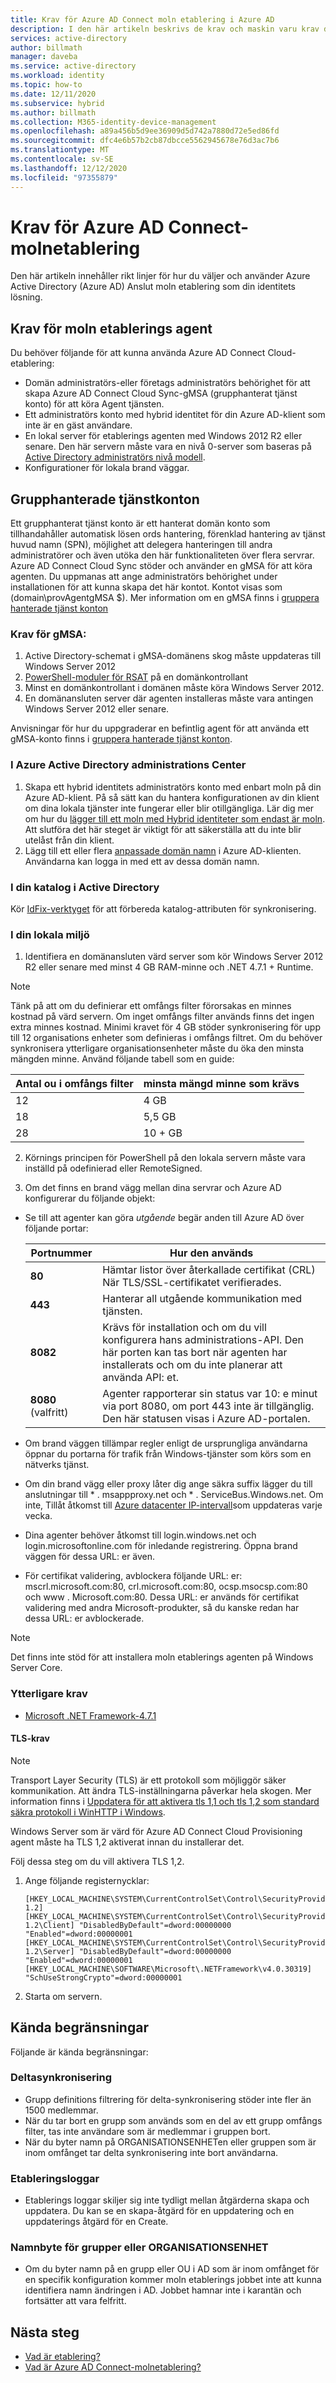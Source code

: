 ```yaml
---
title: Krav för Azure AD Connect moln etablering i Azure AD
description: I den här artikeln beskrivs de krav och maskin varu krav du behöver för att konfigurera molnet.
services: active-directory
author: billmath
manager: daveba
ms.service: active-directory
ms.workload: identity
ms.topic: how-to
ms.date: 12/11/2020
ms.subservice: hybrid
ms.author: billmath
ms.collection: M365-identity-device-management
ms.openlocfilehash: a89a456b5d9ee36909d5d742a7880d72e5ed86fd
ms.sourcegitcommit: dfc4e6b57b2cb87dbcce5562945678e76d3ac7b6
ms.translationtype: MT
ms.contentlocale: sv-SE
ms.lasthandoff: 12/12/2020
ms.locfileid: "97355879"
---
```

# <a name="prerequisites-for-azure-ad-connect-cloud-provisioning"></a>Krav för Azure AD Connect-molnetablering
Den här artikeln innehåller rikt linjer för hur du väljer och använder Azure Active Directory (Azure AD) Anslut moln etablering som din identitets lösning.

## <a name="cloud-provisioning-agent-requirements"></a>Krav för moln etablerings agent
Du behöver följande för att kunna använda Azure AD Connect Cloud-etablering:

- Domän administratörs-eller företags administratörs behörighet för att skapa Azure AD Connect Cloud Sync-gMSA (grupphanterat tjänst konto) för att köra Agent tjänsten. 
- Ett administratörs konto med hybrid identitet för din Azure AD-klient som inte är en gäst användare.
- En lokal server för etablerings agenten med Windows 2012 R2 eller senare.  Den här servern måste vara en nivå 0-server som baseras på [Active Directory administratörs nivå modell](/windows-server/identity/securing-privileged-access/securing-privileged-access-reference-material).
- Konfigurationer för lokala brand väggar.

## <a name="group-managed-service-accounts"></a>Grupphanterade tjänstkonton
Ett grupphanterat tjänst konto är ett hanterat domän konto som tillhandahåller automatisk lösen ords hantering, förenklad hantering av tjänst huvud namn (SPN), möjlighet att delegera hanteringen till andra administratörer och även utöka den här funktionaliteten över flera servrar.  Azure AD Connect Cloud Sync stöder och använder en gMSA för att köra agenten.  Du uppmanas att ange administratörs behörighet under installationen för att kunna skapa det här kontot.  Kontot visas som (domain\provAgentgMSA $).  Mer information om en gMSA finns i [gruppera hanterade tjänst konton](/windows-server/security/group-managed-service-accounts/group-managed-service-accounts-overview) 

### <a name="prerequisites-for-gmsa"></a>Krav för gMSA:
1.  Active Directory-schemat i gMSA-domänens skog måste uppdateras till Windows Server 2012
2.  [PowerShell-moduler för RSAT](/windows-server/remote/remote-server-administration-tools) på en domänkontrollant
3.  Minst en domänkontrollant i domänen måste köra Windows Server 2012.
4.  En domänansluten server där agenten installeras måste vara antingen Windows Server 2012 eller senare.

Anvisningar för hur du uppgraderar en befintlig agent för att använda ett gMSA-konto finns i [gruppera hanterade tjänst konton](how-to-install.md#group-managed-service-accounts).

### <a name="in-the-azure-active-directory-admin-center"></a>I Azure Active Directory administrations Center

1. Skapa ett hybrid identitets administratörs konto med enbart moln på din Azure AD-klient. På så sätt kan du hantera konfigurationen av din klient om dina lokala tjänster inte fungerar eller blir otillgängliga. Lär dig mer om hur du [lägger till ett moln med Hybrid identiteter som endast är moln](../fundamentals/add-users-azure-active-directory.md). Att slutföra det här steget är viktigt för att säkerställa att du inte blir utelåst från din klient.
1. Lägg till ett eller flera [anpassade domän namn](../fundamentals/add-custom-domain.md) i Azure AD-klienten. Användarna kan logga in med ett av dessa domän namn.

### <a name="in-your-directory-in-active-directory"></a>I din katalog i Active Directory

Kör [IdFix-verktyget](/office365/enterprise/prepare-directory-attributes-for-synch-with-idfix) för att förbereda katalog-attributen för synkronisering.

### <a name="in-your-on-premises-environment"></a>I din lokala miljö

 1. Identifiera en domänansluten värd server som kör Windows Server 2012 R2 eller senare med minst 4 GB RAM-minne och .NET 4.7.1 + Runtime.

 >[!NOTE]
 > Tänk på att om du definierar ett omfångs filter förorsakas en minnes kostnad på värd servern.  Om inget omfångs filter används finns det ingen extra minnes kostnad. Minimi kravet för 4 GB stöder synkronisering för upp till 12 organisations enheter som definieras i omfångs filtret. Om du behöver synkronisera ytterligare organisationsenheter måste du öka den minsta mängden minne. Använd följande tabell som en guide:
 >
 >  
 >  | Antal ou i omfångs filter| minsta mängd minne som krävs|
 >  | --- | --- |
 >  | 12| 4 GB|
 >  | 18|5,5 GB|
 >  | 28|10 + GB|
 >
 > 

 2. Körnings principen för PowerShell på den lokala servern måste vara inställd på odefinierad eller RemoteSigned.

 3. Om det finns en brand vägg mellan dina servrar och Azure AD konfigurerar du följande objekt:
   - Se till att agenter kan göra *utgående* begär anden till Azure AD över följande portar:

        | Portnummer | Hur den används |
        | --- | --- |
        | **80** | Hämtar listor över återkallade certifikat (CRL) När TLS/SSL-certifikatet verifierades.  |
        | **443** | Hanterar all utgående kommunikation med tjänsten. |
        |**8082**|Krävs för installation och om du vill konfigurera hans administrations-API.  Den här porten kan tas bort när agenten har installerats och om du inte planerar att använda API: et.   |
        | **8080** (valfritt) | Agenter rapporterar sin status var 10: e minut via port 8080, om port 443 inte är tillgänglig. Den här statusen visas i Azure AD-portalen. |
   
     
   - Om brand väggen tillämpar regler enligt de ursprungliga användarna öppnar du portarna för trafik från Windows-tjänster som körs som en nätverks tjänst.
   - Om din brand vägg eller proxy låter dig ange säkra suffix lägger du till anslutningar till \* . msappproxy.net och \* . ServiceBus.Windows.net. Om inte, Tillåt åtkomst till [Azure datacenter IP-intervall](https://www.microsoft.com/download/details.aspx?id=41653)som uppdateras varje vecka.
   - Dina agenter behöver åtkomst till login.windows.net och login.microsoftonline.com för inledande registrering. Öppna brand väggen för dessa URL: er även.
   - För certifikat validering, avblockera följande URL: er: mscrl.microsoft.com:80, crl.microsoft.com:80, ocsp.msocsp.com:80 och www \. Microsoft.com:80. Dessa URL: er används för certifikat validering med andra Microsoft-produkter, så du kanske redan har dessa URL: er avblockerade.

>[!NOTE]
> Det finns inte stöd för att installera moln etablerings agenten på Windows Server Core.




### <a name="additional-requirements"></a>Ytterligare krav
- [Microsoft .NET Framework-4.7.1](https://www.microsoft.com/download/details.aspx?id=56116) 

#### <a name="tls-requirements"></a>TLS-krav

>[!NOTE]
>Transport Layer Security (TLS) är ett protokoll som möjliggör säker kommunikation. Att ändra TLS-inställningarna påverkar hela skogen. Mer information finns i [Uppdatera för att aktivera tls 1,1 och tls 1,2 som standard säkra protokoll i WinHTTP i Windows](https://support.microsoft.com/help/3140245/update-to-enable-tls-1-1-and-tls-1-2-as-default-secure-protocols-in-wi).

Windows Server som är värd för Azure AD Connect Cloud Provisioning agent måste ha TLS 1,2 aktiverat innan du installerar det.

Följ dessa steg om du vill aktivera TLS 1,2.

1. Ange följande registernycklar:
    
    ```
    [HKEY_LOCAL_MACHINE\SYSTEM\CurrentControlSet\Control\SecurityProviders\SCHANNEL\Protocols\TLS 1.2]
    [HKEY_LOCAL_MACHINE\SYSTEM\CurrentControlSet\Control\SecurityProviders\SCHANNEL\Protocols\TLS 1.2\Client] "DisabledByDefault"=dword:00000000 "Enabled"=dword:00000001
    [HKEY_LOCAL_MACHINE\SYSTEM\CurrentControlSet\Control\SecurityProviders\SCHANNEL\Protocols\TLS 1.2\Server] "DisabledByDefault"=dword:00000000 "Enabled"=dword:00000001
    [HKEY_LOCAL_MACHINE\SOFTWARE\Microsoft\.NETFramework\v4.0.30319] "SchUseStrongCrypto"=dword:00000001
    ```

1. Starta om servern.

## <a name="known-limitations"></a>Kända begränsningar
Följande är kända begränsningar:

### <a name="delta-synchronization"></a>Deltasynkronisering

- Grupp definitions filtrering för delta-synkronisering stöder inte fler än 1500 medlemmar.
- När du tar bort en grupp som används som en del av ett grupp omfångs filter, tas inte användare som är medlemmar i gruppen bort. 
- När du byter namn på ORGANISATIONSENHETen eller gruppen som är inom omfånget tar delta synkronisering inte bort användarna.

### <a name="provisioning-logs"></a>Etableringsloggar
- Etablerings loggar skiljer sig inte tydligt mellan åtgärderna skapa och uppdatera.  Du kan se en skapa-åtgärd för en uppdatering och en uppdaterings åtgärd för en Create.

### <a name="group-re-naming-or-ou-re-naming"></a>Namnbyte för grupper eller ORGANISATIONSENHET
- Om du byter namn på en grupp eller OU i AD som är inom omfånget för en specifik konfiguration kommer moln etablerings jobbet inte att kunna identifiera namn ändringen i AD. Jobbet hamnar inte i karantän och fortsätter att vara felfritt.


## <a name="next-steps"></a>Nästa steg 

- [Vad är etablering?](what-is-provisioning.md)
- [Vad är Azure AD Connect-molnetablering?](what-is-cloud-provisioning.md)